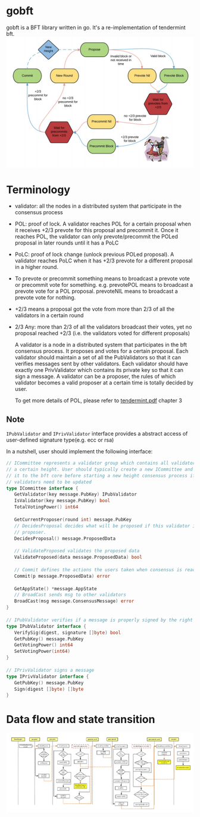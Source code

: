 # gobft
gobft is a BFT library written in go. It's a re-implementation of tendermint bft.
![cmd-markdown-logo](resource/tmbft.jpeg)

# Terminology
* validator: all the nodes in a distributed system that participate in the consensus process
* POL: proof of lock. A validator reaches POL for a certain proposal when it receives
  +2/3 prevote for this proposal and precommit it. Once it reaches POL, the validator 
  can only prevote/precommit the POLed proposal in later rounds until it has a PoLC
* PoLC: proof of lock change (unlock previous POLed proposal). A validator reaches PoLC
  when it has +2/3 prevote for a different proposal in a higher round.
* To prevote or precommit something means to broadcast a prevote vote or precommit
  vote for something. e.g. prevotePOL means to broadcast a prevote vote for a POL
  proposal. prevoteNIL means to broadcast a prevote vote for nothing.
* +2/3 means a proposal got the vote from more than 2/3 of all the validators 
  in a certain round
* 2/3 Any: more than 2/3 of all the validators broadcast their votes, yet no proposal
  reached +2/3 (i.e. the validators voted for different proposals)
  
  A validator is a node in a distributed system that participates in the
  bft consensus process. It proposes and votes for a certain proposal.
  Each validator should maintain a set of all the PubValidators so that
  it can verifies messages sent by other validators. Each validator should
  have exactly one PrivValidator which contains its private key so that
  it can sign a message. A validator can be a proposer, the rules of which
  validator becomes a valid proposer at a certain time is totally decided by user.
  
  To get more details of POL, please refer to [tendermint.pdf](https://allquantor.at/blockchainbib/pdf/buchman2016tendermint.pdf) chapter 3

## Note
`IPubValidator` and `IPrivValidator` interface provides a abstract access of user-defined
  signature type(e.g. ecc or rsa)
  
 In a nutshell, user should implement the following interface:
 ```go
// ICommittee represents a validator group which contains all validators at
// a certain height. User should typically create a new ICommittee and register
// it to the bft core before starting a new height consensus process if
// validators need to be updated
type ICommittee interface {
	GetValidator(key message.PubKey) IPubValidator
	IsValidator(key message.PubKey) bool
	TotalVotingPower() int64

	GetCurrentProposer(round int) message.PubKey
	// DecidesProposal decides what will be proposed if this validator is the current
	// proposer.
	DecidesProposal() message.ProposedData

	// ValidateProposed validates the proposed data
	ValidateProposed(data message.ProposedData) bool

	// Commit defines the actions the users taken when consensus is reached
	Commit(p message.ProposedData) error

	GetAppState() *message.AppState
	// BroadCast sends msg to other validators
	BroadCast(msg message.ConsensusMessage) error
}

// IPubValidator verifies if a message is properly signed by the right validator
type IPubValidator interface {
	VerifySig(digest, signature []byte) bool
	GetPubKey() message.PubKey
	GetVotingPower() int64
	SetVotingPower(int64)
}

// IPrivValidator signs a message
type IPrivValidator interface {
	GetPubKey() message.PubKey
	Sign(digest []byte) []byte
}
```

# Data flow and state transition
![cmd-markdown-logo](resource/goBFT-dataflow.jpeg)
